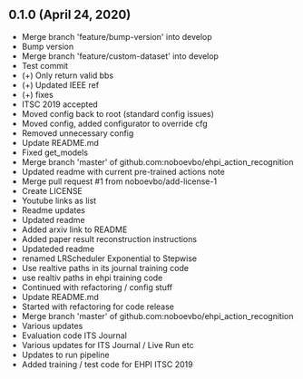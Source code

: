 ## 0.1.0 (April 24, 2020)
  - Merge branch 'feature/bump-version' into develop
  - Bump version
  - Merge branch 'feature/custom-dataset' into develop
  - Test commit
  - (+) Only return valid bbs
  - (+) Updated IEEE ref
  - (+) fixes
  - ITSC 2019 accepted
  - Moved config back to root (standard config issues)
  - Moved config, added configurator to override cfg
  - Removed unnecessary config
  - Update README.md
  - Fixed get_models
  - Merge branch 'master' of github.com:noboevbo/ehpi_action_recognition
  - Updated readme with current pre-trained actions note
  - Merge pull request #1 from noboevbo/add-license-1
  - Create LICENSE
  - Youtube links as list
  - Readme updates
  - Updated readme
  - Added arxiv link to README
  - Added paper result reconstruction instructions
  - Updateded readme
  - renamed LRScheduler Exponential to Stepwise
  - Use realtive paths in its journal training code
  - use realtiv paths in ehpi training code
  - Continued with refactoring / config stuff
  - Update README.md
  - Started with refactoring for code release
  - Merge branch 'master' of github.com:noboevbo/ehpi_action_recognition
  - Various updates
  - Evaluation code ITS Journal
  - Various updates for ITS Journal / Live Run etc
  - Updates to run pipeline
  - Added training / test code for EHPI ITSC 2019

